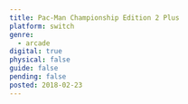 ```yaml
---
title: Pac-Man Championship Edition 2 Plus
platform: switch
genre:
  - arcade
digital: true
physical: false
guide: false
pending: false
posted: 2018-02-23
---
```


